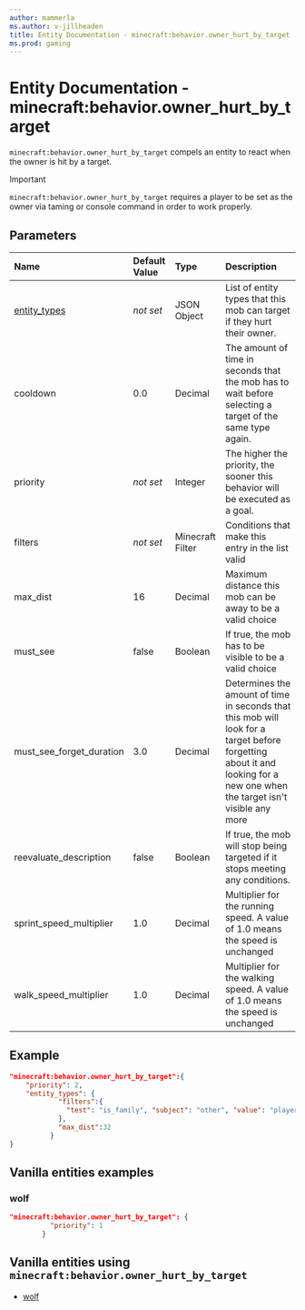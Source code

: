 ```yaml
---
author: mammerla
ms.author: v-jillheaden
title: Entity Documentation - minecraft:behavior.owner_hurt_by_target
ms.prod: gaming
---
```


# Entity Documentation - minecraft:behavior.owner_hurt_by_target

`minecraft:behavior.owner_hurt_by_target` compels an entity to react when the owner is hit by a target.

>[!IMPORTANT]
> `minecraft:behavior.owner_hurt_by_target` requires a player to be set as the owner via taming or console command in order to work properly.

## Parameters

|Name |Default Value  |Type  |Description  |
|:----------|:----------|:----------|:----------|
|[entity_types](../Definitions/NestedTables/entity_types.md)|*not set* | JSON Object| List of entity types that this mob can target if they hurt their owner.|
|cooldown | 0.0 | Decimal |The amount of time in seconds that the mob has to wait before selecting a target of the same type again. |
| priority|*not set*|Integer|The higher the priority, the sooner this behavior will be executed as a goal.|
| filters| *not set*|Minecraft Filter|  Conditions that make this entry in the list valid |
| max_dist| 16| Decimal| Maximum distance this mob can be away to be a valid choice |
| must_see| false| Boolean| If true, the mob has to be visible to be a valid choice |
| must_see_forget_duration| 3.0| Decimal| Determines the amount of time in seconds that this mob will look for a target before forgetting about it and looking for a new one when the target isn't visible any more |
| reevaluate_description| false| Boolean| If true, the mob will stop being targeted if it stops meeting any conditions. |
| sprint_speed_multiplier| 1.0| Decimal| Multiplier for the running speed. A value of 1.0 means the speed is unchanged |
| walk_speed_multiplier| 1.0| Decimal| Multiplier for the walking speed. A value of 1.0 means the speed is unchanged |

## Example

```json
"minecraft:behavior.owner_hurt_by_target":{
    "priority": 2,
    "entity_types": {
            "filters":{
              "test": "is_family", "subject": "other", "value": "player"
            },
            "max_dist":32
          }
}
```

## Vanilla entities examples

### wolf

```json
"minecraft:behavior.owner_hurt_by_target": {
          "priority": 1
        }
```

## Vanilla entities using `minecraft:behavior.owner_hurt_by_target`

- [wolf](../../../../Source/VanillaBehaviorPack_Snippets/entities/wolf.md)
